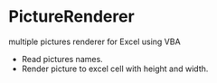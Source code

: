 # PictureRenderer
 multiple pictures renderer for Excel using VBA
 
 - Read pictures names.
 - Render picture to excel cell with height and width.
